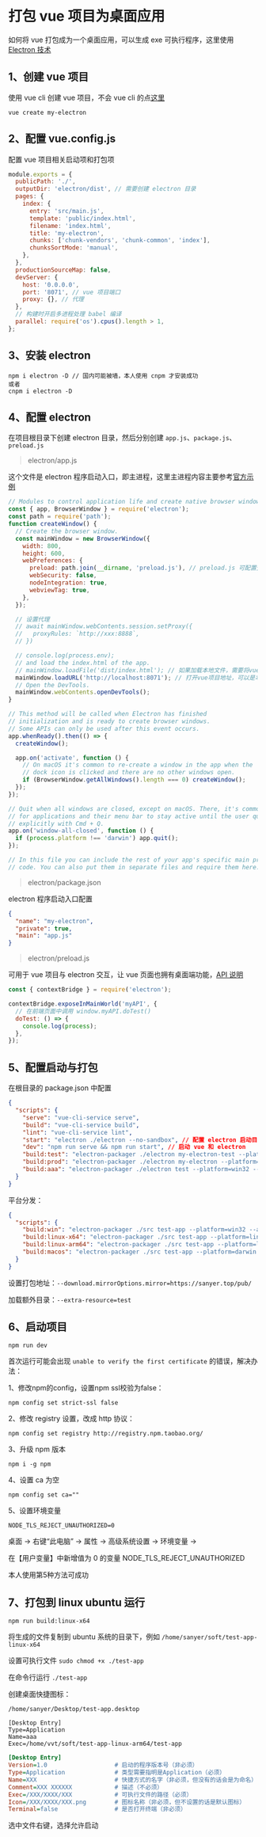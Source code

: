 # 打包 vue 项目为桌面应用

如何将 vue 打包成为一个桌面应用，可以生成 exe 可执行程序，这里使用 [Electron 技术](https://www.electronjs.org/)

## 1、创建 vue 项目

使用 vue cli 创建 vue 项目，不会 vue cli 的点[这里](https://cli.vuejs.org/zh/)

```
vue create my-electron
```

## 2、配置 vue.config.js

配置 vue 项目相关启动项和打包项

```js
module.exports = {
  publicPath: './',
  outputDir: 'electron/dist', // 需要创建 electron 目录
  pages: {
    index: {
      entry: 'src/main.js',
      template: 'public/index.html',
      filename: 'index.html',
      title: 'my-electron',
      chunks: ['chunk-vendors', 'chunk-common', 'index'],
      chunksSortMode: 'manual',
    },
  },
  productionSourceMap: false,
  devServer: {
    host: '0.0.0.0',
    port: '8071', // vue 项目端口
    proxy: {}, // 代理
  },
  // 构建时开启多进程处理 babel 编译
  parallel: require('os').cpus().length > 1,
};
```

## 3、安装 electron

```
npm i electron -D // 国内可能被墙，本人使用 cnpm 才安装成功
或者
cnpm i electron -D
```

## 4、配置 electron

在项目根目录下创建 electron 目录，然后分别创建 `app.js`、`package.js`、`preload.js`

> electron/app.js

这个文件是 electron 程序启动入口，即主进程，这里主进程内容主要参考[官方示例](https://www.electronjs.org/zh/docs/latest/tutorial/examples)

```js
// Modules to control application life and create native browser window
const { app, BrowserWindow } = require('electron');
const path = require('path');
function createWindow() {
  // Create the browser window.
  const mainWindow = new BrowserWindow({
    width: 800,
    height: 600,
    webPreferences: {
      preload: path.join(__dirname, 'preload.js'), // preload.js 可配置预加载脚本
      webSecurity: false,
      nodeIntegration: true,
      webviewTag: true,
    },
  });

  // 设置代理
  // await mainWindow.webContents.session.setProxy({
  //   proxyRules: `http://xxx:8888`,
  // })

  // console.log(process.env);
  // and load the index.html of the app.
  // mainWindow.loadFile('dist/index.html'); // 如果加载本地文件，需要将vue-router设置hash模式，history模式需要启动一个站点
  mainWindow.loadURL('http://localhost:8071'); // 打开vue项目地址，可以是本地file路径也可以是网络路径
  // Open the DevTools.
  mainWindow.webContents.openDevTools();
}

// This method will be called when Electron has finished
// initialization and is ready to create browser windows.
// Some APIs can only be used after this event occurs.
app.whenReady().then(() => {
  createWindow();

  app.on('activate', function () {
    // On macOS it's common to re-create a window in the app when the
    // dock icon is clicked and there are no other windows open.
    if (BrowserWindow.getAllWindows().length === 0) createWindow();
  });
});

// Quit when all windows are closed, except on macOS. There, it's common
// for applications and their menu bar to stay active until the user quits
// explicitly with Cmd + Q.
app.on('window-all-closed', function () {
  if (process.platform !== 'darwin') app.quit();
});

// In this file you can include the rest of your app's specific main process
// code. You can also put them in separate files and require them here.
```

> electron/package.json

electron 程序启动入口配置

```json
{
  "name": "my-electron",
  "private": true,
  "main": "app.js"
}
```

> electron/preload.js

可用于 vue 项目与 electron 交互，让 vue 页面也拥有桌面端功能，[API 说明](https://www.electronjs.org/zh/docs/latest/api/app)

```js
const { contextBridge } = require('electron');

contextBridge.exposeInMainWorld('myAPI', {
  // 在前端页面中调用 window.myAPI.doTest()
  doTest: () => {
    console.log(process);
  },
});
```

## 5、配置启动与打包

在根目录的 package.json 中配置

```json
{
  "scripts": {
    "serve": "vue-cli-service serve",
    "build": "vue-cli-service build",
    "lint": "vue-cli-service lint",
    "start": "electron ./electron --no-sandbox", // 配置 electron 启动目录
    "dev": "npm run serve && npm run start", // 启动 vue 和 electron
    "build:test": "electron-packager ./electron my-electron-test --platform=win32 --arch=x64 --icon=./public/favicon.ico --out=./dist_electron --asar --app-version=1.0.0 --overwrite --ignore=node_modules", // 配置测试包
    "build:prod": "electron-packager ./electron my-electron --platform=win32 --arch=x64 --icon=./public/favicon.ico --out=./dist_electron --asar --app-version=1.0.0 --overwrite --ignore=node_modules", // 配置正式包
    "build:aaa": "electron-packager ./electron test --platform=win32 --arch=x64 --icon=./favicon.ico --out=./dist_electron --asar --overwrite --ignore=node_modules --extra-resource=app.config --extra-resource=assets" // 配置额外目录和文件
  }
}
```

平台分发：

```json
{
  "scripts": {
    "build:win": "electron-packager ./src test-app --platform=win32 --arch=x64 --icon=./src/favicon.ico --out=./dist --asar --electron-version 25.3.1 --overwrite --ignore=node_modules",
    "build:linux-x64": "electron-packager ./src test-app --platform=linux --arch=x64 --icon=./src/favicon.ico --out=./dist --asar --electron-version 25.3.1 --overwrite --ignore=node_modules",
    "build:linux-arm64": "electron-packager ./src test-app --platform=linux --arch=arm64 --icon=./src/favicon.ico --out=./dist --asar --electron-version 25.3.1 --overwrite --ignore=node_modules",
    "build:macos": "electron-packager ./src test-app --platform=darwin --arch=x64 --icon=./src/favicon.ico --out=./dist --asar --electron-version 25.3.1 --overwrite --ignore=node_modules",
  }
}
```

设置打包地址：`--download.mirrorOptions.mirror=https://sanyer.top/pub/`

加载额外目录：`--extra-resource=test`

## 6、启动项目

```
npm run dev
```

首次运行可能会出现 `unable to verify the first certificate` 的错误，解决办法：

1、修改npm的config，设置npm  ssl校验为false：

```
npm config set strict-ssl false
```

2、修改 registry 设置，改成 http 协议：

```
npm config set registry http://registry.npm.taobao.org/
```

3、升级 npm 版本

```
npm i -g npm
```

4、设置 ca 为空

```
npm config set ca=""
```

5、设置环境变量

`NODE_TLS_REJECT_UNAUTHORIZED=0`

桌面 -> 右键“此电脑” -> 属性 -> 高级系统设置 -> 环境变量 ->

在【用户变量】中新增值为 0 的变量 NODE_TLS_REJECT_UNAUTHORIZED

本人使用第5种方法可成功

## 7、打包到 linux ubuntu 运行

`npm run build:linux-x64`

将生成的文件复制到 ubuntu 系统的目录下，例如 `/home/sanyer/soft/test-app-linux-x64`

设置可执行文件 `sudo chmod +x ./test-app`

在命令行运行 `./test-app`

创建桌面快捷图标：

`/home/sanyer/Desktop/test-app.desktop`

```
[Desktop Entry]
Type=Application
Name=aaa
Exec=/home/vvt/soft/test-app-linux-arm64/test-app
```

```ini
[Desktop Entry]
Version=1.0                   # 启动的程序版本号（非必须）
Type=Application              # 类型需要指明是Application（必须）
Name=XXX                      # 快捷方式的名字（非必须，但没有的话会是为命名）           
Comment=XXX XXXXXX            # 描述（不必须）
Exec=/XXX/XXXX/XXX            # 可执行文件的路径（必须）
Icon=/XXX/XXXX/XXX.png        # 图标名称（非必须，但不设置的话是默认图标）
Terminal=false                # 是否打开终端（非必须）
```

选中文件右键，选择允许启动
